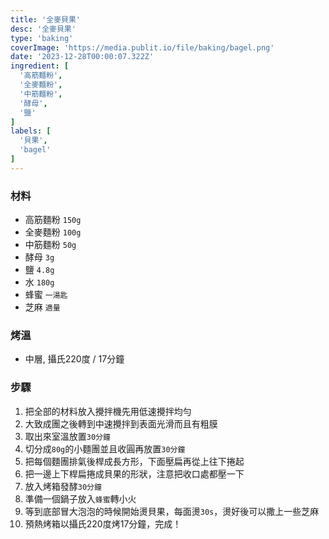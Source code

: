 ```yaml
---
title: '全麥貝果'
desc: '全麥貝果'
type: 'baking'
coverImage: 'https://media.publit.io/file/baking/bagel.png'
date: '2023-12-28T00:00:07.322Z'
ingredient: [
  '高筋麵粉',
  '全麥麵粉',
  '中筋麵粉',
  '酵母',
  '鹽'
]
labels: [
  '貝果',
  'bagel'
]
---
```


### 材料

- 高筋麵粉 `150g`
- 全麥麵粉 `100g`
- 中筋麵粉 `50g`
- 酵母 `3g`
- 鹽 `4.8g`
- 水 `180g`
- 蜂蜜 `一湯匙`
- 芝麻 `適量`

### 烤溫

- 中層, 攝氏220度 / 17分鐘

### 步驟

1. 把全部的材料放入攪拌機先用低速攪拌均勻
2. 大致成團之後轉到中速攪拌到表面光滑而且有粗膜
3. 取出來室溫放置`30分鐘`
4. 切分成`80g`的小麵團並且收圓再放置`30分鐘`
5. 把每個麵團排氣後桿成長方形，下面壓扁再從上往下捲起
6. 把一邊上下桿扁捲成貝果的形狀，注意把收口處都壓一下
7. 放入烤箱發酵`30分鐘`
8. 準備一個鍋子放入`蜂蜜`轉小火
9. 等到底部冒大泡泡的時候開始燙貝果，每面燙`30s`，燙好後可以撒上一些芝麻
10. 預熱烤箱以攝氏220度烤17分鐘，完成！

